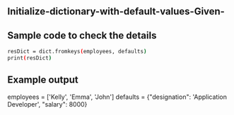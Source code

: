 ## Initialize-dictionary-with-default-values-Given-
## Sample code to check the details 
```sh
resDict = dict.fromkeys(employees, defaults)
print(resDict)
```
## Example output
employees = ['Kelly', 'Emma', 'John']
defaults = {"designation": 'Application Developer', "salary": 8000}
